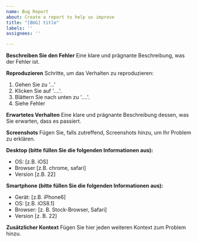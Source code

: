 ```yaml
---
name: Bug Report
about: Create a report to help us improve
title: "[BUG] title"
labels: ''
assignees: ''

---
```


**Beschreiben Sie den Fehler**
Eine klare und prägnante Beschreibung, was der Fehler ist.

**Reproduzieren**
Schritte, um das Verhalten zu reproduzieren:
1. Gehen Sie zu '...'
2. Klicken Sie auf '....'.
3. Blättern Sie nach unten zu '....'.
4. Siehe Fehler

**Erwartetes Verhalten**
Eine klare und prägnante Beschreibung dessen, was Sie erwarten, dass es passiert.

**Screenshots**
Fügen Sie, falls zutreffend, Screenshots hinzu, um Ihr Problem zu erklären.

**Desktop (bitte füllen Sie die folgenden Informationen aus):**
 - OS: [z.B. iOS]
 - Browser [z.B. chrome, safari]
 - Version [z.B. 22]

**Smartphone (bitte füllen Sie die folgenden Informationen aus):**
 - Gerät: [z.B. iPhone6]
 - OS: [z.B. iOS8.1]
 - Browser: [z. B. Stock-Browser, Safari]
 - Version [z. B. 22]

**Zusätzlicher Kontext**
Fügen Sie hier jeden weiteren Kontext zum Problem hinzu.
